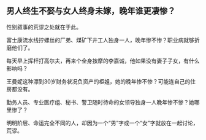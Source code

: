 ## 男人终生不娶与女人终身未嫁，晚年谁更凄惨？

性别叙事的荒谬之处就在于此。

富士康流水线拧螺丝的厂弟、煤矿下井工人独身一人，晚年惨不惨？职业病就够折磨他们了。

每天早上挥杆打高尔夫，再来个全身按摩的李嘉诚，他如果没有妻子子女，有什么影响吗？

王曼妮这种漂到30岁财务状况负资产的柜姐，她的晚年惨不惨？可能连自己的住房都没有。

勤务人员、专业医疗组、秘书、警卫随时待命的女领导独身一人晚年惨不惨？她哪里惨了？

明明阶层、命运完全不同的人，却因为一个“男”字或一个“女”字就放在一起讨论，荒谬。